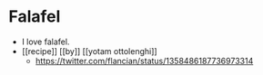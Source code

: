 # Falafel

- I love falafel.
- [[recipe]] [[by]] [[yotam ottolenghi]] 
  - https://twitter.com/flancian/status/1358486187736973314


